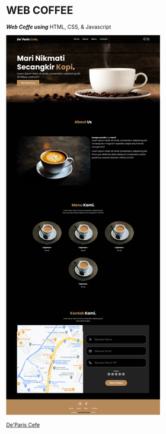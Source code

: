 # WEB COFFEE

***Web Coffe using*** HTML, CSS, & Javascript

[![Web Cafe De'Paris](img/De-Paris-Cafe.png "Hasil Coding")](img/De-Paris-Cafe.png)

[De'Paris Cefe](https://satriai0508.github.io/web-paris-cafe)
